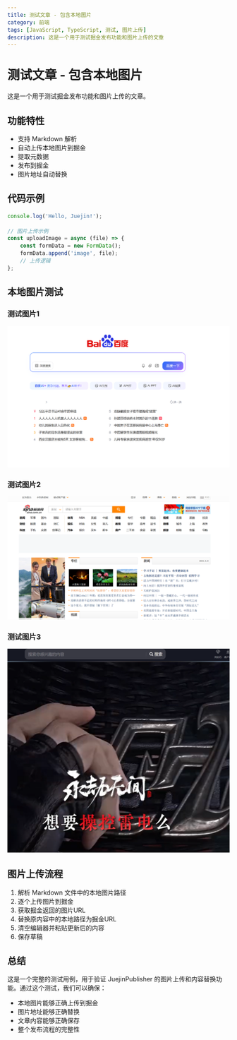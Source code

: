 ```yaml
---
title: 测试文章 - 包含本地图片
category: 前端
tags: [JavaScript, TypeScript, 测试, 图片上传]
description: 这是一个用于测试掘金发布功能和图片上传的文章
---
```


# 测试文章 - 包含本地图片

这是一个用于测试掘金发布功能和图片上传的文章。

## 功能特性

- 支持 Markdown 解析
- 自动上传本地图片到掘金
- 提取元数据
- 发布到掘金
- 图片地址自动替换

## 代码示例

```javascript
console.log('Hello, Juejin!');

// 图片上传示例
const uploadImage = async (file) => {
    const formData = new FormData();
    formData.append('image', file);
    // 上传逻辑
};
```

## 本地图片测试

### 测试图片1
![测试图片1](test-article-with-images.assets/image-20250809234416142.png)

### 测试图片2  
![测试图片2](test-article-with-images.assets/image-20250809234501439.png)

### 测试图片3

![测试图片3](test-article-with-images.assets/image-20250809234623868.png)

## 图片上传流程

1. 解析 Markdown 文件中的本地图片路径
2. 逐个上传图片到掘金
3. 获取掘金返回的图片URL
4. 替换原内容中的本地路径为掘金URL
5. 清空编辑器并粘贴更新后的内容
6. 保存草稿

## 总结

这是一个完整的测试用例，用于验证 JuejinPublisher 的图片上传和内容替换功能。通过这个测试，我们可以确保：

- 本地图片能够正确上传到掘金
- 图片地址能够正确替换
- 文章内容能够正确保存
- 整个发布流程的完整性
